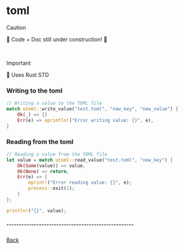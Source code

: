 # toml

> [!CAUTION]
> 🚧 Code + Doc still under construction! 🚧

<br>

> [!IMPORTANT]
>
> 🦀 Uses Rust STD


### Writing to the toml

```Rust
// Writing a value to the TOML file
match utoml::write_value("test.toml", "new_key", "new_value") {
    Ok(_) => {}
    Err(e) => eprintln!("Error writing value: {}", e),
} 
```
### Reading from the toml

```rust
// Reading a value from the TOML file
let value = match utoml::read_value("test.toml", "new_key") {
    Ok(Some(value)) => value,
    Ok(None) => return,
    Err(e) => {
        eprint!("Error reading value: {}", e);
        process::exit(1);
    }
};

println!("{}", value);
```

##### ---------------------------------------------------
[Back](index.md "index.md")